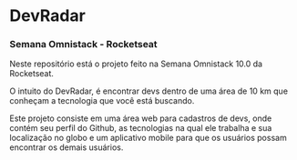 ﻿# DevRadar
### Semana Omnistack - Rocketseat
Neste repositório está o projeto feito na Semana Omnistack 10.0 da Rocketseat.

O intuito do DevRadar, é encontrar devs dentro de uma área de 10 km que conheçam a tecnologia que você está buscando.

Este projeto consiste em uma área web para cadastros de devs, onde contém seu perfil do Github, as tecnologias na qual ele trabalha e sua localização no globo e um aplicativo mobile para que os usuários possam encontrar os demais usuários.